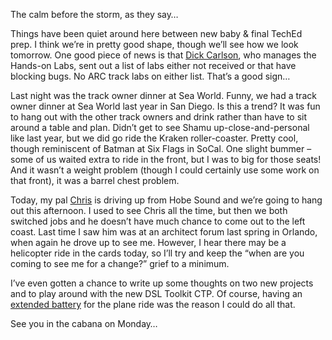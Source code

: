 The calm before the storm, as they say…

Things have been quiet around here between new baby & final TechEd prep.
I think we’re in pretty good shape, though we’ll see how we look
tomorrow. One good piece of news is that [Dick
Carlson](http://spaces.msn.com/members/dickcarl/), who manages the
Hands-on Labs, sent out a list of labs either not received or that have
blocking bugs. No ARC track labs on either list. That’s a good sign…

Last night was the track owner dinner at Sea World. Funny, we had a
track owner dinner at Sea World last year in San Diego. Is this a trend?
It was fun to hang out with the other track owners and drink rather than
have to sit around a table and plan. Didn’t get to see Shamu
up-close-and-personal like last year, but we did go ride the Kraken
roller-coaster. Pretty cool, though reminiscent of Batman at Six Flags
in SoCal. One slight bummer – some of us waited extra to ride in the
front, but I was to big for those seats! And it wasn’t a weight problem
(though I could certainly use some work on that front), it was a barrel
chest problem.

Today, my pal [Chris](http://blahgkarma.blogspot.com/) is driving up
from Hobe Sound and we’re going to hang out this afternoon. I used to
see Chris all the time, but then we both switched jobs and he doesn’t
have much chance to come out to the left coast. Last time I saw him was
at an architect forum last spring in Orlando, when again he drove up to
see me. However, I hear there may be a helicopter ride in the cards
today, so I’ll try and keep the “when are you coming to see me for a
change?” grief to a minimum.

I’ve even gotten a chance to write up some thoughts on two new projects
and to play around with the new DSL Toolkit CTP. Of course, having an
[extended battery](http://www.valence.com/ncharge2.asp) for the plane
ride was the reason I could do all that.

See you in the cabana on Monday…
